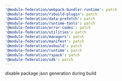 ```yaml
---
'@module-federation/webpack-bundler-runtime': patch
'@module-federation/rsbuild-plugin': patch
'@module-federation/data-prefetch': patch
'@module-federation/runtime-tools': patch
'@module-federation/error-codes': patch
'@module-federation/utilities': patch
'@module-federation/managers': patch
'@module-federation/manifest': patch
'@module-federation/esbuild': patch
'@module-federation/runtime': patch
'@module-federation/rspack': patch
'@module-federation/sdk': patch
---
```


disable package json generation during build

